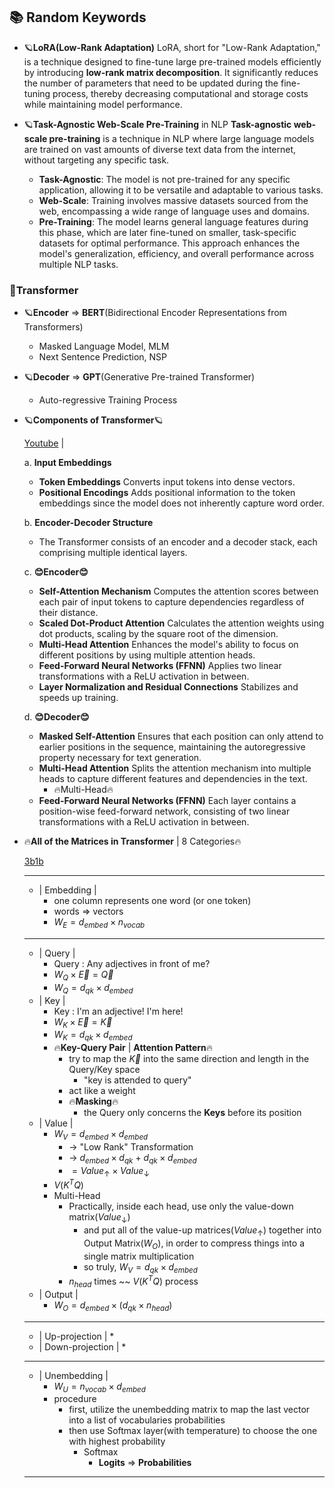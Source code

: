 

## 📚 Random Keywords

* 🪐**LoRA(Low-Rank Adaptation)**
	LoRA, short for "Low-Rank Adaptation," is a technique designed to fine-tune large pre-trained models efficiently by introducing **low-rank matrix decomposition**. It significantly reduces the number of parameters that need to be updated during the fine-tuning process, thereby decreasing computational and storage costs while maintaining model performance.

* 🪐**Task-Agnostic Web-Scale Pre-Training** in NLP
	**Task-agnostic web-scale pre-training** is a technique in NLP where large language models are trained on vast amounts of diverse text data from the internet, without targeting any specific task. 
	- **Task-Agnostic**: The model is not pre-trained for any specific application, allowing it to be versatile and adaptable to various tasks.
	- **Web-Scale**: Training involves massive datasets sourced from the web, encompassing a wide range of language uses and domains.
	- **Pre-Training**: The model learns general language features during this phase, which are later fine-tuned on smaller, task-specific datasets for optimal performance.
	This approach enhances the model's generalization, efficiency, and overall performance across multiple NLP tasks.


### 🦾Transformer

* 🪐**Encoder** $\Rightarrow$ **BERT**(Bidirectional Encoder Representations from Transformers)
	* Masked Language Model, MLM
	* Next Sentence Prediction, NSP

* 🪐**Decoder** $\Rightarrow$ **GPT**(Generative Pre-trained Transformer)
	* Auto-regressive Training Process

* 🪐**Components of Transformer**🪐
	
	[Youtube](https://www.youtube.com/watch?v=wjZofJX0v4M) | 
	
	a. **Input Embeddings**
	
	- **Token Embeddings** 
		Converts input tokens into dense vectors.
	- **Positional Encodings** 
		Adds positional information to the token embeddings since the model does not inherently capture word order. 
	
	b. **Encoder-Decoder Structure**
	
	- The Transformer consists of an encoder and a decoder stack, each comprising multiple identical layers.
	
	c. **😊Encoder😊**
	
	- **Self-Attention Mechanism**
		Computes the attention scores between each pair of input tokens to capture dependencies regardless of their distance.
    - **Scaled Dot-Product Attention**
	    Calculates the attention weights using dot products, scaling by the square root of the dimension.
    - **Multi-Head Attention**
	    Enhances the model's ability to focus on different positions by using multiple attention heads.
    - **Feed-Forward Neural Networks (FFNN)**
	    Applies two linear transformations with a ReLU activation in between.
	- **Layer Normalization and Residual Connections**
		Stabilizes and speeds up training.
	
	d. **😊Decoder😊**
	
	- **Masked Self-Attention** 
		Ensures that each position can only attend to earlier positions in the sequence, maintaining the autoregressive property necessary for text generation.
	* **Multi-Head Attention** 
		Splits the attention mechanism into multiple heads to capture different features and dependencies in the text.
		* 🔥Multi-Head🔥
	- **Feed-Forward Neural Networks (FFNN)** 
		Each layer contains a position-wise feed-forward network, consisting of two linear transformations with a ReLU activation in between.

* 🔥**All of the Matrices in Transformer** | 8 Categories🔥	
	
	[3b1b](https://www.youtube.com/watch?v=wjZofJX0v4M&list=PLZHQObOWTQDNU6R1_67000Dx_ZCJB-3pi&index=5)
	
	------------------------------------
	
	* | Embedding |
		* one column represents one word (or one token)
		* words $\Rightarrow$ vectors
		* $W_E = d_{embed} \times n_{vocab}$
	
	------------------------------------
	
	* | Query |
		* Query : Any adjectives in front of me?
		* $W_Q \times \vec{E} = \vec{Q}$
		* $W_Q = d_{qk} \times d_{embed}$
	* | Key |
		* Key : I'm an adjective! I'm here! 
		* $W_K \times \vec{E}=\vec{K}$
		* $W_K = d_{qk} \times d_{embed}$
		* 🔥**Key-Query Pair** | **Attention Pattern**🔥
			* try to map the $\vec{K}$ into the same direction and length in the Query/Key space
				* "key is attended to query"
			* act like a weight
			* 🔥**Masking**🔥
				* the Query only concerns the **Keys** before its position
	* | Value | 
		* $W_V = d_{embed} \times d_{embed}$ 
			* $\rightarrow$ "Low Rank" Transformation 
			* $\rightarrow$ $d_{embed}\times d_{qk}$ + $d_{qk} \times d_{embed}$
			* $=Value_{\uparrow} \times Value_{\downarrow}$
		* $V(K^TQ)$
		* Multi-Head 
			* Practically, inside each head, use only the value-down matrix($Value_{\downarrow}$)
				* and put all of the value-up matrices($Value_{\uparrow}$) together into Output Matrix($W_O$), in order to compress things into a single matrix multiplication
				* so truly, $W_V = d_{qk} \times d_{embed}$
			* $n_{head}$ times ~~ $V(K^TQ)$ process
	* | Output |
		* $W_O=d_{embed}\times(d_{qk}\times n_{head})$
	
	------------------------------------
	
	* | Up-projection | 
		* 
	* | Down-projection | 
		* 
	
	------------------------------------
	
	* | Unembedding |
		* $W_U = n_{vocab} \times d_{embed}$
		* procedure 
			* first, utilize the unembedding matrix to map the last vector into a list of vocabularies probabilities
			* then use Softmax layer(with temperature) to choose the one with highest probability
				* Softmax
					* **Logits** $\Rightarrow$ **Probabilities**
	
	------------------------------------

